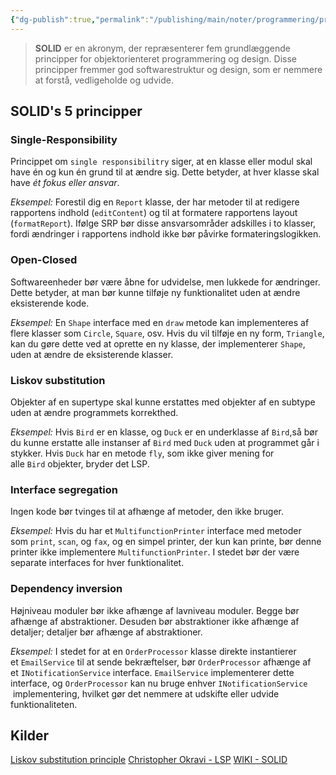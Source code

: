 ```yaml
---
{"dg-publish":true,"permalink":"/publishing/main/noter/programmering/principper/s-o-l-i-d/","title":"S.O.L.I.D","hide":true,"tags":["Principper","Programmering","SOLID"],"created":"2024-09-20T10:05:41.534+02:00"}
---
```


> **SOLID** er en akronym, der repræsenterer fem grundlæggende principper for
>objektorienteret programmering og design. Disse principper fremmer god
>softwarestruktur og design, som er nemmere at forstå, vedligeholde og
>udvide.

## SOLID's 5 principper

### Single-Responsibility

Princippet om `single responsibilitry` siger, at en klasse eller modul skal have
én og kun én grund til at ændre sig. Dette betyder, at hver klasse skal have
*ét fokus eller ansvar*.

*Eksempel:* Forestil dig en `Report` klasse, der har metoder til at redigere
rapportens indhold (`editContent`) og til at formatere rapportens layout
(`formatReport`). Ifølge SRP bør disse ansvarsområder adskilles i to
klasser, fordi ændringer i rapportens indhold ikke bør påvirke
formateringslogikken.

### Open-Closed

Softwareenheder bør være åbne for udvidelse, men lukkede for ændringer.
Dette betyder, at man bør kunne tilføje ny funktionalitet uden at ændre
eksisterende kode.

*Eksempel:* En `Shape` interface med en `draw` metode kan implementeres af
flere klasser som `Circle`, `Square`, osv. Hvis du vil tilføje en ny
form, `Triangle`, kan du gøre dette ved at oprette en ny klasse, der
implementerer `Shape`, uden at ændre de eksisterende klasser.

### Liskov substitution

Objekter af en supertype skal kunne erstattes med objekter af en
subtype uden at ændre programmets korrekthed.

*Eksempel:* Hvis `Bird` er en klasse, og `Duck` er en underklasse af
`Bird`,så bør du kunne erstatte alle instanser af `Bird` med `Duck`
uden at programmet går i stykker. Hvis `Duck` har en metode `fly`,
som ikke giver mening for alle `Bird` objekter, bryder det LSP.

### Interface segregation

Ingen kode bør tvinges til at afhænge af metoder, den ikke bruger.

*Eksempel:* Hvis du har et `MultifunctionPrinter` interface med metoder
som `print`, `scan`, og `fax`, og en simpel printer, der kun kan printe,
bør denne printer ikke implementere `MultifunctionPrinter`. I stedet
bør der være separate interfaces for hver funktionalitet.

### Dependency inversion

Højniveau moduler bør ikke afhænge af lavniveau moduler. Begge bør afhænge
af abstraktioner. Desuden bør abstraktioner ikke afhænge af detaljer;
detaljer bør afhænge af abstraktioner.

*Eksempel:* I stedet for at en `OrderProcessor` klasse direkte instantierer
et `EmailService` til at sende bekræftelser, bør `OrderProcessor` afhænge
af et `INotificationService` interface. `EmailService` implementerer dette
interface, og `OrderProcessor` kan nu bruge enhver `INotificationService`
 implementering, hvilket gør det nemmere at udskifte eller udvide
funktionaliteten.

## Kilder

[Liskov substitution principle](https://www.youtube.com/watch?v=-Z-17h3jG0A)
[Christopher Okravi - LSP](https://www.youtube.com/watch?v=7hXi0N1oWFU)
[WIKI - SOLID](https://en.wikipedia.org/wiki/SOLID)
